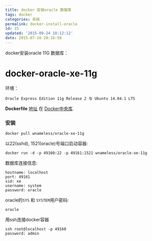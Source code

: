 ```yaml
---
title: docker 安装oracle 数据库
tags: docker
categories: 系统
permalink: docker-install-oracle
id: 15
updated: '2015-09-24 18:12:12'
date: 2015-07-16 20:16:58
---
```


docker安装oracle 11G 数据库：

docker-oracle-xe-11g
============================

环境：

`Oracle Express Edition 11g Release 2 与 Ubuntu 14.04.1 LTS`

**Dockerfile**  [地址](https://registry.hub.docker.com/u/wnameless/oracle-xe-11g/) 在 [Docker中央库](https://registry.hub.docker.com/).

### 安装
```shell
docker pull wnameless/oracle-xe-11g
```

以22(sshd), 1521(oracle)号端口启动容器:
```shell
docker run -d -p 49160:22 -p 49161:1521 wnameless/oracle-xe-11g
```

数据库连接信息:
```txet
hostname: localhost
port: 49161
sid: xe
username: system
password: oracle
```

oracle的`SYS` 和 `SYSTEM`用户密码:
```text
oracle
```

用ssh连接docker容器
```shell
ssh root@localhost -p 49160
password: admin
```
